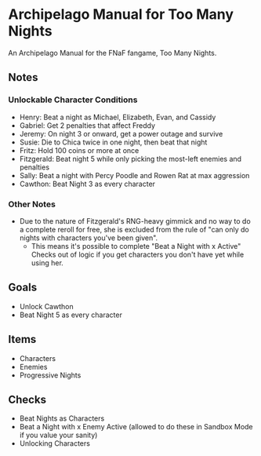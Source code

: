 # Archipelago Manual for Too Many Nights
An Archipelago Manual for the FNaF fangame, Too Many Nights.

## Notes
### Unlockable Character Conditions
- Henry: Beat a night as Michael, Elizabeth, Evan, and Cassidy
- Gabriel: Get 2 penalties that affect Freddy
- Jeremy: On night 3 or onward, get a power outage and survive
- Susie: Die to Chica twice in one night, then beat that night
- Fritz: Hold 100 coins or more at once
- Fitzgerald: Beat night 5 while only picking the most-left enemies and penalties
- Sally: Beat a night with Percy Poodle and Rowen Rat at max aggression
- Cawthon: Beat Night 3 as every character
### Other Notes
- Due to the nature of Fitzgerald's RNG-heavy gimmick and no way to do a complete reroll for free, she is excluded from the rule of "can only do nights with characters you've been given".
  - This means it's possible to complete "Beat a Night with x Active" Checks out of logic if you get characters you don't have yet while using her.

## Goals
- Unlock Cawthon
- Beat Night 5 as every character

## Items
- Characters
- Enemies
- Progressive Nights

## Checks
- Beat Nights as Characters
- Beat a Night with x Enemy Active (allowed to do these in Sandbox Mode if you value your sanity)
- Unlocking Characters
